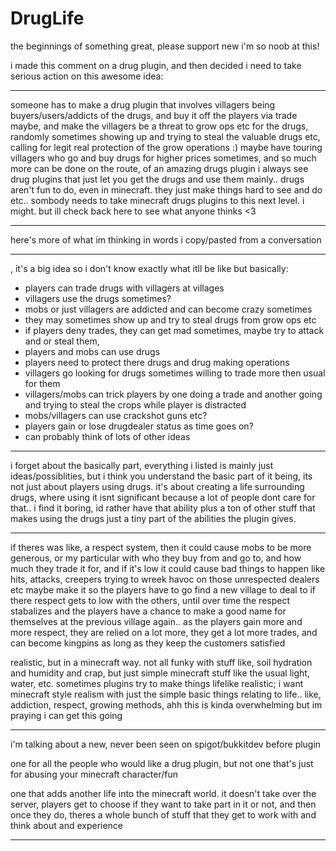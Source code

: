 # DrugLife
the beginnings of something great, please support new i'm so noob at this!

i made this comment on a drug plugin, and then decided i need to take serious action on this awesome idea:
_____
someone has to make a drug plugin that involves villagers being buyers/users/addicts of the drugs, and buy it off the players via trade maybe, and make the villagers be a threat to grow ops etc for the drugs, randomly sometimes showing up and trying to steal the valuable drugs etc, calling for legit real protection of the grow operations :) maybe have touring villagers who go and buy drugs for higher prices sometimes,
and so much more can be done on the route, of an amazing drugs plugin
i always see drug plugins that just let you get the drugs and use them mainly.. drugs aren't fun to do, even in minecraft. they just make things hard to see and do etc.. sombody needs to take minecraft drugs plugins to this next level.
i might.
but ill check back here to see what anyone thinks <3
_____

here's more of what im thinking in words i copy/pasted from a conversation
_____
, it's a big idea so i don't know exactly what itll be like but basically:

- players can trade drugs with villagers at villages
- villagers use the drugs sometimes?
- mobs or just villagers are addicted and can become crazy sometimes
- they may sometimes show up and try to steal drugs from grow ops etc
- if players deny trades, they can get mad sometimes, maybe try to attack and or steal them,
- players and mobs can use drugs
- players need to protect there drugs and drug making operations
- villagers go looking for drugs sometimes willing to trade more then usual for them
- villagers/mobs can trick players by one doing a trade and another going and trying to steal the crops while player is distracted
- mobs/villagers can use crackshot guns etc?
- players gain or lose drugdealer status as time goes on?
- can probably think of lots of other ideas
_____
i forget about the basically part, everything i listed is mainly just ideas/possiblities,
but i think you understand the basic part of it being, its not just about players using drugs. it's about creating a life surrounding drugs, where using it isnt significant because a lot of people dont care for that.. i find it boring, id rather have that ability plus a ton of other stuff that makes using the drugs just a tiny part of the abilities the plugin gives.
_____
if theres was like, a respect system, then it could cause mobs to be more generous, or my particular with who they buy from and go to, and how much they trade it for, and if it's low it could cause bad things to happen like hits, attacks, creepers trying to wreek havoc on those unrespected dealers etc
maybe make it so the players have to go find a new village to deal to if there respect gets to low with the others, until over time the respect stabalizes and the players have a chance to make a good name for themselves at the previous village again..
as the players gain more and more respect, they are relied on a lot more, they get a lot more trades, and can become kingpins as long as they keep the customers satisfied

realistic, but in a minecraft way.
not all funky with stuff like, soil hydration and humidity and crap, but just simple minecraft stuff like the usual light, water, etc. sometimes plugins try to make things lifelike realistic; i want minecraft style realism with just the simple basic things relating to life.. like, addiction, respect, growing methods, 
ahh this is kinda overwhelming but im praying i can get this going
_____
i'm talking about a new, never been seen on spigot/bukkitdev before plugin

one for all the people who would like a drug plugin, but not one that's just for abusing your minecraft character/fun

one that adds another life into the minecraft world. it doesn't take over the server, players get to choose if they want to take part in it or not, and then once they do, theres a whole bunch of stuff that they get to work with and think about and experience
_____
